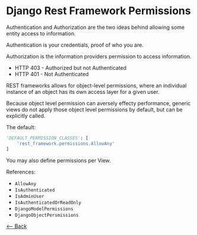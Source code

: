 # Django Rest Framework Permissions

Authentication and Authorization are the two ideas behind allowing some entity access to information.

Authentication is your credentials, proof of who you are.

Authorization is the information providers permission to access information.

- HTTP 403 - Authorized but not Authenticated
- HTTP 401 - Not Authenticated

REST frameworks allows for object-level permissions, where an individual instance of an object has its own access layer for a given user.

Because object level permission can aversely effecty performance, generic views do not apply those object level permissions by default, but can be explicitly called.

The default:

```python
'DEFAULT_PERMISSION_CLASSES': [
    'rest_framework.permissions.AllowAny'
]
```

You may also define permissions per View.

References:

- `AllowAny`
- `IsAuthenticated`
- `IsAdminUser`
- `IsAuthenticatedOrReadOnly`
- `DjangoModelPermissions`
- `DjangoObjectPersmissions`

[<-- Back](../README.md)
